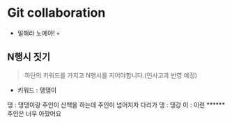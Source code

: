 # Git collaboration

- 일해라 노예야! 💀

## N행시 짓기

> 하단의 키워드를 가지고 N행시를 지어야합니다.(인사고과 반영 예정)

- 키워드 : 댕댕이

댕 : 댕댕이랑 주인이 산책을 하는데 주인이 넘어지자 다리가
댕 : 댕강
이 : 이런 ****** 주인은 너무 아팠어요